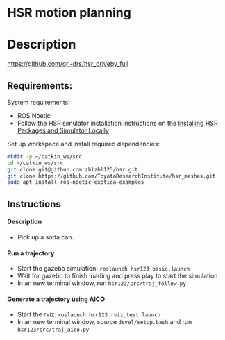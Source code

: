 # HSR motion planning

# Description
https://github.com/ori-drs/hsr_driveby_full

## Requirements:
System requirements:
- ROS Noetic
- Follow the HSR simulator installation instructions on the [Installing HSR Packages and Simulator Locally](https://github.com/ori-orion/orion-documentation/wiki/Installing-HSR-Packages-and-Simulator-Locally)

Set up workspace and install required dependencies:
```bash
mkdir -p ~/catkin_ws/src
cd ~/catkin_ws/src
git clone git@github.com:zhlzhl123/hsr.git
git clone https://github.com/ToyotaResearchInstitute/hsr_meshes.git
sudo apt install ros-noetic-exotica-examples
```

## Instructions
#### Description
- Pick up a soda can.
#### Run a trajectory
- Start the gazebo simulation:
`roslaunch hsr123 basic.launch`
- Wait for gazebo to finish loading and press play to start the simulation
- In an new terminal window, run `hsr123/src/traj_follow.py`
#### Generate a trajectory using AICO
- Start the rviz:
`roslaunch hsr123 rviz_test.launch`
- In an new terminal window, source `devel/setup.bash` and run `hsr123/src/traj_aico.py`